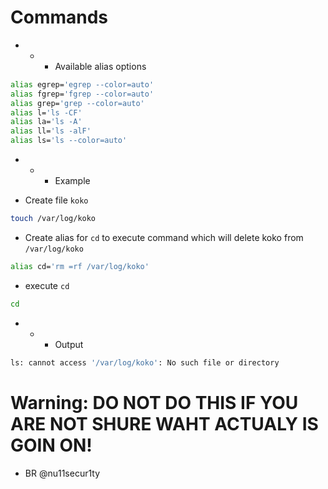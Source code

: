# Commands

- - - Available alias options

```bash
alias egrep='egrep --color=auto'
alias fgrep='fgrep --color=auto'
alias grep='grep --color=auto'
alias l='ls -CF'
alias la='ls -A'
alias ll='ls -alF'
alias ls='ls --color=auto'
```
- - - Example

- Create file `koko`

```bash
touch /var/log/koko
```
- Create alias for `cd` to execute command which will delete koko from `/var/log/koko` 

```bash
alias cd='rm =rf /var/log/koko'
```
-  execute `cd`

```bash
cd
```
- - - Output
```bash
ls: cannot access '/var/log/koko': No such file or directory
```
# Warning: DO NOT DO THIS IF YOU ARE NOT SHURE WAHT ACTUALY IS GOIN ON!

- BR
@nu11secur1ty
